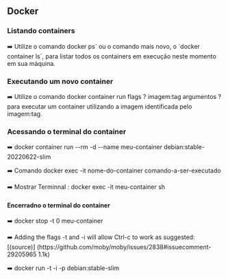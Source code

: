 <h2>Docker</h2>
    <h3>Listando containers</h3>
<p>➡️ Utilize o comando docker ps` ou o comando mais novo, o `docker container ls`, para listar todos os containers em execução neste momento em sua máquina. </p>
    <h3>Executando um novo container</h3>
<p>➡️ Utilize o comando docker container run flags ? imagem:tag argumentos ? para executar um container utilizando a imagem identificada pelo imagem:tag.</p>
    <h3>Acessando o terminal do container</h3>
<p>➡️ docker container run --rm -d --name meu-container debian:stable-20220622-slim</p>
<p>➡️ Comando docker exec -it nome-do-container comando-a-ser-executado</p>
<p>➡️ Mostrar Terminnal : docker exec -it meu-container sh</p>
    <h4>Encerradno o terminal do container</h4>
<p>➡️ docker stop -t 0 meu-container</p>
<p>➡️ Adding the flags -t and -i will allow Ctrl-c to work as suggested: [(source)] (https://github.com/moby/moby/issues/2838#issuecomment-29205965 1.1k)</p>
<p>➡️ docker run -t -i -p debian:stable-slim</p>

   

 